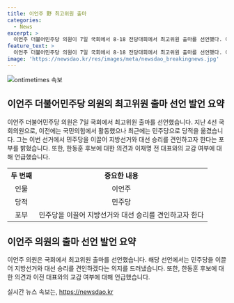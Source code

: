 ```yaml
---
title: 이언주 野 최고위원 출마
categories:
  - News
excerpt: >
  이언주 더불어민주당 의원이 7일 국회에서 8·18 전당대회에서 최고위원 출마를 선언했다. 이 전 의원은 지방선거와 대선에서 민주당의 승리를 견인하겠다고 강조하며, 국민의힘 당권주자인 한동훈 후보에 대해 높은 자신감을 드러냈다. 이 전 의원은 이재명 전 대표와의 교감 여부에 대해 어떤 역할을 할 건가 상의했다고 전했다. 12명의 최고위원 출마자 중 대부분이 친명계에 속하는 등 눈길을 끌었다.
feature_text: >
  이언주 더불어민주당 의원이 7일 국회에서 8·18 전당대회에서 최고위원 출마를 선언했다. 이 전 의원은 지방선거와 대선에서 민주당의 승리를 견인하겠다고 강조하며, 국민의힘 당권주자인 한동훈 후보에 대해 높은 자신감을 드러냈다. 이 전 의원은 이재명 전 대표와의 교감 여부에 대해 어떤 역할을 할 건가 상의했다고 전했다. 12명의 최고위원 출마자 중 대부분이 친명계에 속하는 등 눈길을 끌었다.
image: 'https://newsdao.kr/res/images/meta/newsdao_breakingnews.jpg'
---
```


<p><img src="https://newsdao.kr/res/images/meta/newsdao_breakingnews.jpg" alt="ontimetimes 속보" /></p>

<h2 data-ke-size="size26">이언주 더불어민주당 의원의 최고위원 출마 선언 발언 요약</h2>

<p data-ke-size="size16">이언주 더불어민주당 의원은 7일 국회에서 최고위원 출마를 선언했습니다. 지난 4선 국회의원으로, 이전에는 국민의힘에서 활동했으나 최근에는 민주당으로 당적을 옮겼습니다. 그는 이번 선거에서 민주당을 이끌어 지방선거와 대선 승리를 견인하고자 한다는 포부를 밝혔습니다. 또한, 한동훈 후보에 대한 의견과 이재명 전 대표와의 교감 여부에 대해 언급했습니다.</p>

<table>
  <tr>
    <th style="text-align: center;">두 번째</th>
    <th style="text-align: center;">중요한 내용</th>
  </tr>
  <tr>
    <td style="text-align: center;">인물</td>
    <td style="text-align: center;">이언주</td>
  </tr>
  <tr>
    <td style="text-align: center;">당적</td>
    <td style="text-align: center;">민주당</td>
  </tr>
  <tr>
    <td style="text-align: center;">포부</td>
    <td style="text-align: center;">민주당을 이끌어 지방선거와 대선 승리를 견인하고자 한다</td>
  </tr>
</table>

<h2 data-ke-size="size26">이언주 의원의 출마 선언 발언 요약</h2>

<p data-ke-size="size16">이언주 의원은 국회에서 최고위원 출마를 선언했습니다. 해당 선언에서는 민주당을 이끌어 지방선거와 대선 승리를 견인하겠다는 의지를 드러냈습니다. 또한, 한동훈 후보에 대한 의견과 이전 대표와의 교감 여부에 대해 언급했습니다.</p>
실시간 뉴스 속보는, <a href="https://newsdao.kr" rel="dofollow">https://newsdao.kr</a>


